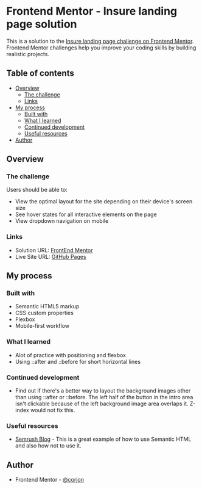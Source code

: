 # Frontend Mentor - Insure landing page solution

This is a solution to the [Insure landing page challenge on Frontend Mentor](https://www.frontendmentor.io/challenges/insure-landing-page-uTU68JV8). Frontend Mentor challenges help you improve your coding skills by building realistic projects. 

## Table of contents

- [Overview](#overview)
  - [The challenge](#the-challenge)
  - [Links](#links)
- [My process](#my-process)
  - [Built with](#built-with)
  - [What I learned](#what-i-learned)
  - [Continued development](#continued-development)
  - [Useful resources](#useful-resources)
- [Author](#author)

## Overview

### The challenge

Users should be able to:

- View the optimal layout for the site depending on their device's screen size
- See hover states for all interactive elements on the page
- View dropdown navigation on mobile

### Links

- Solution URL: [FrontEnd Mentor](https://your-solution-url.com)
- Live Site URL: [GitHub Pages](https://your-live-site-url.com)

## My process

### Built with

- Semantic HTML5 markup
- CSS custom properties
- Flexbox
- Mobile-first workflow

### What I learned

- Alot of practice with positioning and flexbox
- Using ::after and ::before for short horizontal lines

### Continued development

- Find out if there's a better way to layout the background images other than using ::after or ::before. The left half of the button in the intro area isn't clickable because of the left background image area overlaps it. Z-index would not fix this.

### Useful resources

- [Semrush Blog](https://www.semrush.com/blog/semantic-html5-guide/) - This is a great example of how to use Semantic HTML and also how not to use it.

## Author

- Frontend Mentor - [@corjon](https://www.frontendmentor.io/profile/corjon)
